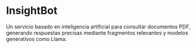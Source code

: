 # InsightBot
Un servicio basado en inteligencia artificial para consultar documentos PDF, generando respuestas precisas mediante fragmentos relevantes y modelos generativos como Llama.
